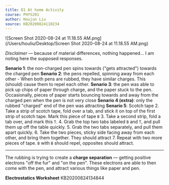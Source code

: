 ```yaml
---
title: D1 At home Activity
course: PHYS201
author: Houjun Liu
source: KB20200824110234
---
```



![Screen Shot 2020-08-24 at 11.18.55 AM.png](/Users/houliu/Desktop/Screen Shot 2020-08-24 at 11.18.55 AM.png)

*Disclaimer* — because of material differences, nothing happened… I am noting here the supposed responses.

**Senario 1**: the non-charged pen spins towards ("gets attracted") towards the charged pen
**Senario 2**: the pens repelled, spinning away from each other
    - When both pens are rubbed, they have similar charges. This (should) cause them to repel each other.
**Senario 3**: the pen was able to pick up chips of paper through charge, and the paper stuck to the pen. Occasionally, pieces of paper starts bouncing towards and away from the charged pen when the pen is not very close
**Senario 4 (extra)**: only the rubbed "charged" end of the pen was attracting
**Senario 5**: Scotch tape
    2. Take a strip of scotch tape, fold over a tab, and stick it on top of the first strip of scotch tape. Mark this piece of tape `B`
    3. Take a second strip, fold a tab over, and mark this `T`.
    4. Grab the top two tabs labeled `B` and `T`, and pull them up off the table quickly. 
    5. Grab the two tabs separately, and pull them apart quickly.
    6. Take the two pieces, sticky side facing away from each other, and bring them together. They should attract
    7. Repeat with two more pieces of tape. `B` with `B` should repel, opposites should attract.

***

The rubbing is trying to create a **charge separation** — getting positive electrons "off the fur" and "on the pen". These electrons are able to then come with the pen, and attract various things like paper and pen. 

**Electrostatics Worksheet** KB20200824134844